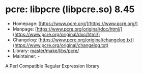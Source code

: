 # pcre: libpcre (libpcre.so) 8.45
  - Homepage: [https://www.pcre.org/](https://www.pcre.org/)
  - Manpage: [https://www.pcre.org/original/doc/html/](https://www.pcre.org/original/doc/html/)
  - Changelog: [https://www.pcre.org/original/changelog.txt](https://www.pcre.org/original/changelog.txt)
  - Library: [master/make/libs/pcre/](https://github.com/Freetz-NG/freetz-ng/tree/master/make/libs/pcre/)
  - Maintainer: -

A Perl Compatible Regular Expression library
